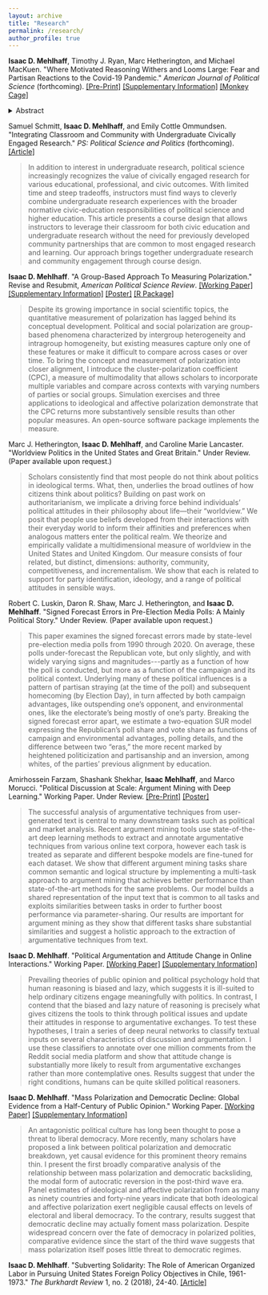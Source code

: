 ```yaml
---
layout: archive
title: "Research"
permalink: /research/
author_profile: true
---
```


**Isaac D. Mehlhaff**, Timothy J. Ryan, Marc Hetherington, and Michael MacKuen. "Where Motivated Reasoning Withers and Looms Large: Fear and Partisan Reactions to the Covid-19 Pandemic." *American Journal of Political Science* (forthcoming). [[Pre-Print]](https://imehlhaff.net/files/Fear.pdf) [[Supplementary Information]](https://imehlhaff.net/files/Fear%20Supplement.pdf) [[Monkey Cage]](https://www.washingtonpost.com/politics/2020/08/18/american-attitudes-toward-covid-19-are-divided-by-party-pandemic-itself-might-undo-that/)

<details>
  <summary>Abstract</summary>

  Contemporary American politics has been largely characterized by hyper-partisanship and polarization, with partisan motivated reasoning a thematic concern. Theories of emotions in politics suggest that anxiety might interrupt partisan heuristics and encourage citizens to reason more evenhandedly—but in what domains and to what extent? We use original panel data to assess how anxiety about becoming seriously ill from Covid-19 interacted with partisan attachments to shape political judgment during the Covid-19 pandemic. The structure of our data allows us to assess large-scale implications of politically relevant emotions in ways that so far have not been possible. We find large effects on policy attitudes: Republicans who were afraid of getting sick rejected signals from co-partisan leaders by supporting mask mandates and the like. Effects on vote choice were muted in comparison, but, in a race as close as the 2020 presidential election, were potentially large enough to have been pivotal.  
</details>

Samuel Schmitt, **Isaac D. Mehlhaff**, and Emily Cottle Ommundsen. "Integrating Classroom and Community with Undergraduate Civically Engaged Research." *PS: Political Science and Politics* (forthcoming). [[Article]](https://doi.org/10.1017/S1049096523000392)

> In addition to interest in undergraduate research, political science increasingly recognizes the value of civically engaged research for various educational, professional, and civic outcomes. With limited time and steep tradeoffs, instructors must find ways to cleverly combine undergraduate research experiences with the broader normative civic-education responsibilities of political science and higher education. This article presents a course design that allows instructors to leverage their classroom for both civic education and undergraduate research without the need for previously developed community partnerships that are common to most engaged research and learning. Our approach brings together undergraduate research and community engagement through course design.
>

**Isaac D. Mehlhaff**. "A Group-Based Approach To Measuring Polarization." Revise and Resubmit, *American Political Science Review*. [[Working Paper]](https://imehlhaff.net/files/CPC_note.pdf) [[Supplementary Information]](https://imehlhaff.net/files/Supplement.pdf) [[Poster]](https://imehlhaff.net/files/Poster_compressed_1.pdf) [[R Package]](http://imehlhaff.net/CPC/)

> Despite its growing importance in social scientific topics, the quantitative measurement of polarization has lagged behind its conceptual development. Political and social polarization are group-based phenomena characterized by intergroup heterogeneity and intragroup homogeneity, but existing measures capture only one of these features or make it difficult to compare across cases or over time. To bring the concept and measurement of polarization into closer alignment, I introduce the cluster-polarization coefficient (CPC), a measure of multimodality that allows scholars to incorporate multiple variables and compare across contexts with varying numbers of parties or social groups. Simulation exercises and three applications to ideological and affective polarization demonstrate that the CPC returns more substantively sensible results than other popular measures. An open-source software package implements the measure.
> 

Marc J. Hetherington, **Isaac D. Mehlhaff**, and Caroline Marie Lancaster. "Worldview Politics in the United States and Great Britain." Under Review. (Paper available upon request.)

> Scholars consistently find that most people do not think about politics in ideological terms. What, then, underlies the broad outlines of how citizens think about politics? Building on past work on authoritarianism, we implicate a driving force behind individuals’ political attitudes in their philosophy about life—their “worldview.” We posit that people use beliefs developed from their interactions with their everyday world to inform their affinities and preferences when analogous matters enter the political realm. We theorize and empirically validate a multidimensional measure of worldview in the United States and United Kingdom. Our measure consists of four related, but distinct, dimensions: authority, community, competitiveness, and incrementalism. We show that each is related to support for party identification, ideology, and a range of political attitudes in sensible ways. 
> 

Robert C. Luskin, Daron R. Shaw, Marc J. Hetherington, and **Isaac D. Mehlhaff**. "Signed Forecast Errors in Pre-Election Media Polls: A Mainly Political Story." Under Review. (Paper available upon request.)

> This paper examines the signed forecast errors made by state-level pre-election media polls from 1990 through 2020. On average, these polls under-forecast the Republican vote, but only slightly, and with widely varying signs and magnitudes---partly as a function of how the poll is conducted, but more as a function of the campaign and its political context. Underlying many of these political influences is a pattern of partisan straying (at the time of the poll) and subsequent homecoming (by Election Day), in turn affected by both campaign advantages, like outspending one’s opponent, and environmental ones, like the electorate’s being mostly of one’s party. Breaking the signed forecast error apart, we estimate a two-equation SUR model expressing the Republican’s poll share and vote share as functions of campaign and environmental advantages, polling details, and the difference between two “eras,” the more recent marked by heightened politicization and partisanship and an inversion, among whites, of the parties’ previous alignment by education.
> 

Amirhossein Farzam, Shashank Shekhar, **Isaac Mehlhaff**, and Marco Morucci. "Political Discussion at Scale: Argument Mining with Deep Learning." Working Paper. Under Review. [[Pre-Print]]([https://imehlhaff.net/files/Argument%20Mining.pdf](https://arxiv.org/abs/2307.01401)) [[Poster]](https://imehlhaff.net/files/Argument%20Mining%20Poster.pdf)

> The successful analysis of argumentative techniques from user-generated text is central to many downstream tasks such as political and market analysis. Recent argument mining tools use state-of-the-art deep learning methods to extract and annotate argumentative techniques from various online text corpora, however each task is treated as separate and different bespoke models are fine-tuned for each dataset. We show that different argument mining tasks share common semantic and logical structure by implementing a multi-task approach to argument mining that achieves better performance than state-of-the-art methods for the same problems. Our model builds a shared representation of the input text that is common to all tasks and exploits similarities between tasks in order to further boost performance via parameter-sharing. Our results are important for argument mining as they show that different tasks share substantial similarities and suggest a holistic approach to the extraction of argumentative techniques from text.
> 

**Isaac D. Mehlhaff**. "Political Argumentation and Attitude Change in Online Interactions." Working Paper. [[Working Paper]](https://imehlhaff.net/files/Reddit.pdf) [[Supplementary Information]](https://imehlhaff.net/files/Reddit%20Supplement.pdf)

> Prevailing theories of public opinion and political psychology hold that human reasoning is biased and lazy, which suggests it is ill-suited to help ordinary citizens engage meaningfully with politics. In contrast, I contend that the biased and lazy nature of reasoning is precisely what gives citizens the tools to think through political issues and update their attitudes in response to argumentative exchanges. To test these hypotheses, I train a series of deep neural networks to classify textual inputs on several characteristics of discussion and argumentation. I use these classifiers to annotate over one million comments from the Reddit social media platform and show that attitude change is substantially more likely to result from argumentative exchanges rather than more contemplative ones. Results suggest that under the right conditions, humans can be quite skilled political reasoners.
>

**Isaac D. Mehlhaff**. "Mass Polarization and Democratic Decline: Global Evidence from a Half-Century of Public Opinion." Working Paper. [[Working Paper]](https://imehlhaff.net/files/Polarization%20and%20Democracy.pdf) [[Supplementary Information]](https://imehlhaff.net/files/Democracy%20Supplement.pdf)

> An antagonistic political culture has long been thought to pose a threat to liberal democracy. More recently, many scholars have proposed a link between political polarization and democratic breakdown, yet causal evidence for this prominent theory remains thin. I present the first broadly comparative analysis of the relationship between mass polarization and democratic backsliding, the modal form of autocratic reversion in the post-third wave era. Panel estimates of ideological and affective polarization from as many as ninety countries and forty-nine years indicate that both ideological and affective polarization exert negligible causal effects on levels of electoral and liberal democracy. To the contrary, results suggest that democratic decline may actually foment mass polarization. Despite widespread concern over the fate of democracy in polarized polities, comparative evidence since the start of the third wave suggests that mass polarization itself poses little threat to democratic regimes.
> 

**Isaac D. Mehlhaff**. "Subverting Solidarity: The Role of American Organized Labor in Pursuing United States Foreign Policy Objectives in Chile, 1961-1973." *The Burkhardt Review* 1, no. 2 (2018), 24-40. [[Article]](https://imehlhaff.net/files/Subverting%20Solidarity.pdf)
